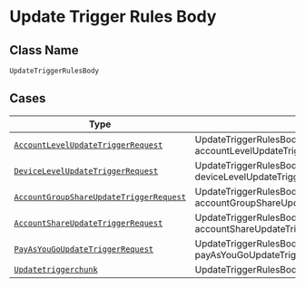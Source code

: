 
# Update Trigger Rules Body

## Class Name

`UpdateTriggerRulesBody`

## Cases

| Type | Factory Method |
|  --- | --- |
| [`AccountLevelUpdateTriggerRequest`](../../../doc/models/account-level-update-trigger-request.md) | UpdateTriggerRulesBody.FromAccountLevelUpdateTriggerRequest(AccountLevelUpdateTriggerRequest accountLevelUpdateTriggerRequest) |
| [`DeviceLevelUpdateTriggerRequest`](../../../doc/models/device-level-update-trigger-request.md) | UpdateTriggerRulesBody.FromDeviceLevelUpdateTriggerRequest(DeviceLevelUpdateTriggerRequest deviceLevelUpdateTriggerRequest) |
| [`AccountGroupShareUpdateTriggerRequest`](../../../doc/models/account-group-share-update-trigger-request.md) | UpdateTriggerRulesBody.FromAccountGroupShareUpdateTriggerRequest(AccountGroupShareUpdateTriggerRequest accountGroupShareUpdateTriggerRequest) |
| [`AccountShareUpdateTriggerRequest`](../../../doc/models/account-share-update-trigger-request.md) | UpdateTriggerRulesBody.FromAccountShareUpdateTriggerRequest(AccountShareUpdateTriggerRequest accountShareUpdateTriggerRequest) |
| [`PayAsYouGoUpdateTriggerRequest`](../../../doc/models/pay-as-you-go-update-trigger-request.md) | UpdateTriggerRulesBody.FromPayAsYouGoUpdateTriggerRequest(PayAsYouGoUpdateTriggerRequest payAsYouGoUpdateTriggerRequest) |
| [`Updatetriggerchunk`](../../../doc/models/updatetriggerchunk.md) | UpdateTriggerRulesBody.FromUpdatetriggerchunk(Updatetriggerchunk updatetriggerchunk) |

